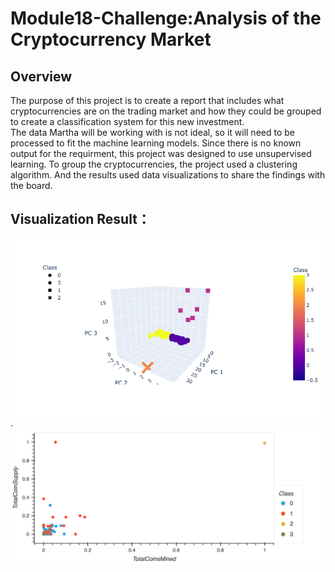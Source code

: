 # Module18-Challenge:Analysis of the Cryptocurrency Market

## Overview
The purpose of this project is to create a report that includes what cryptocurrencies are on the trading market and how they could be grouped to create a classification system for this new investment.  
The data Martha will be working with is not ideal, so it will need to be processed to fit the machine learning models. Since there is no known output for the requirment, this project was designed to use unsupervised learning. To group the cryptocurrencies, the project used a clustering algorithm. And the results used data visualizations to share the findings with the board.
## Visualization Result：
![3D results](https://github.com/cffhr99/Module18-Challenge/blob/main/3D.png?raw=true).  
![2D results](https://github.com/cffhr99/Module18-Challenge/blob/main/2D.png?raw=true)
